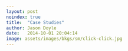 ```yaml
---
layout: post
noindex: true
title:  "Case Studies"
author: Jason Doyle
date:   2014-10-01 20:04:14
image: assets/images/bkgs/sm/click-click.jpg
---
```

